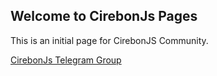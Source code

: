 ## Welcome to CirebonJs Pages
This is an initial page for CirebonJS Community. 

[CirebonJs Telegram Group](https://t.me/joinchat/GdY6Y0O5A5DR4xg_G83qjg)
